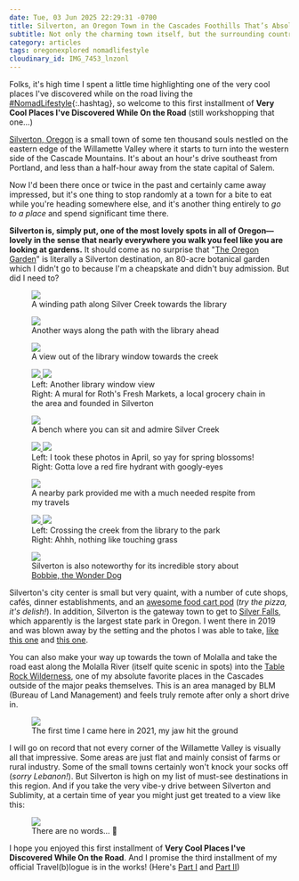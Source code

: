 ```yaml
---
date: Tue, 03 Jun 2025 22:29:31 -0700
title: Silverton, an Oregon Town in the Cascades Foothills That’s Absolutely Worth the Extra Mile
subtitle: Not only the charming town itself, but the surrounding countryside is truly sublime.
category: articles
tags: oregonexplored nomadlifestyle
cloudinary_id: IMG_7453_lnzonl
---
```


Folks, it's high time I spent a little time highlighting one of the very cool places I've discovered while on the road living the [#NomadLifestyle](/tag/nomadlifestyle){:.hashtag}, so welcome to this first installment of **Very Cool Places I've Discovered While On the Road** (still workshopping that one…)

[Silverton, Oregon](https://en.wikipedia.org/wiki/Silverton,_Oregon) is a small town of some ten thousand souls nestled on the eastern edge of the Willamette Valley where it starts to turn into the western side of the Cascade Mountains. It's about an hour's drive southeast from Portland, and less than a half-hour away from the state capital of Salem.

Now I'd been there once or twice in the past and certainly came away impressed, but it's one thing to stop randomly at a town for a bite to eat while you're heading somewhere else, and it's another thing entirely to _go to a place_ and spend significant time there.

**Silverton is, simply put, one of the most lovely spots in all of Oregon—lovely in the sense that nearly everywhere you walk you feel like you are looking at gardens.** It should come as no surprise that "[The Oregon Garden](https://oregongarden.org)" is literally a Silverton destination, an 80-acre botanical garden which I didn't go to because I'm a cheapskate and didn't buy admission. But did I need to?

<figure class="travelogue">
  <fig-images>
    <a href="{{ "IMG_7444.jpg" | travelogue_2025 }}" target="_blank">
      <img src="{{ "IMG_7444.jpg" | travelogue_2025 }}" loading="lazy" />
    </a>
  </fig-images>
  <figcaption>A winding path along Silver Creek towards the library</figcaption>
</figure>

<figure class="travelogue">
  <fig-images>
    <a href="{{ "IMG_8069.jpg" | travelogue_2025 }}" target="_blank">
      <img src="{{ "IMG_8069.jpg" | travelogue_2025 }}" loading="lazy" />
    </a>
  </fig-images>
  <figcaption>Another ways along the path with the library ahead</figcaption>
</figure>

<figure class="travelogue">
  <fig-images>
    <a href="{{ "IMG_7552.jpg" | travelogue_2025 }}" target="_blank">
      <img src="{{ "IMG_7552.jpg" | travelogue_2025 }}" loading="lazy" />
    </a>
  </fig-images>
  <figcaption>A view out of the library window towards the creek</figcaption>
</figure>

<figure class="travelogue">
  <fig-images>
    <a href="{{ "IMG_7557.jpg" | travelogue_2025 }}" target="_blank">
      <img src="{{ "IMG_7557.jpg" | travelogue_2025 }}" loading="lazy" />
    </a>
    <a href="{{ "IMG_7481.jpg" | travelogue_2025 }}" target="_blank">
      <img src="{{ "IMG_7481.jpg" | travelogue_2025 }}" loading="lazy" />
    </a>
  </fig-images>
  <figcaption>Left: Another library window view <br/>Right: A mural for Roth's Fresh Markets, a local grocery chain in the area and founded in Silverton</figcaption>
</figure>

<figure class="travelogue">
  <fig-images>
    <a href="{{ "IMG_7448.jpg" | travelogue_2025 }}" target="_blank">
      <img src="{{ "IMG_7448.jpg" | travelogue_2025 }}" loading="lazy" />
    </a>
  </fig-images>
  <figcaption>A bench where you can sit and admire Silver Creek</figcaption>
</figure>

<figure class="travelogue">
  <fig-images>
    <a href="{{ "IMG_7482.jpg" | travelogue_2025 }}" target="_blank">
      <img src="{{ "IMG_7482.jpg" | travelogue_2025 }}" loading="lazy" />
    </a>
    <a href="{{ "IMG_8070.jpg" | travelogue_2025 }}" target="_blank">
      <img src="{{ "IMG_8070.jpg" | travelogue_2025 }}" loading="lazy" />
    </a>
  </fig-images>
  <figcaption>Left: I took these photos in April, so yay for spring blossoms! <br/>Right: Gotta love a red fire hydrant with googly-eyes</figcaption>
</figure>

<figure class="travelogue">
  <fig-images>
    <a href="{{ "IMG_7436.jpg" | travelogue_2025 }}" target="_blank">
      <img src="{{ "IMG_7436.jpg" | travelogue_2025 }}" loading="lazy" />
    </a>
  </fig-images>
  <figcaption>A nearby park provided me with a much needed respite from my travels</figcaption>
</figure>

<figure class="travelogue">
  <fig-images>
    <a href="{{ "IMG_7443.jpg" | travelogue_2025 }}" target="_blank">
      <img src="{{ "IMG_7443.jpg" | travelogue_2025 }}" loading="lazy" />
    </a>
    <a href="{{ "IMG_7440.jpg" | travelogue_2025 }}" target="_blank">
      <img src="{{ "IMG_7440.jpg" | travelogue_2025 }}" loading="lazy" />
    </a>
  </fig-images>
  <figcaption>Left: Crossing the creek from the library to the park <br/>Right: Ahhh, nothing like touching grass</figcaption>
</figure>

<figure class="travelogue">
  <fig-images>
    <a href="{{ "IMG_7480.jpg" | travelogue_2025 }}" target="_blank">
      <img src="{{ "IMG_7480.jpg" | travelogue_2025 }}" loading="lazy" />
    </a>
  </fig-images>
  <figcaption>Silverton is also noteworthy for its incredible story about <a href="https://en.wikipedia.org/wiki/Bobbie_the_Wonder_Dog">Bobbie, the Wonder Dog</a></figcaption>
</figure>

Silverton's city center is small but very quaint, with a number of cute shops, cafés, dinner establishments, and an [awesome food cart pod](https://theden-silverton.com) (_try the pizza, it's delish!_). In addition, Silverton is the gateway town to get to [Silver Falls](https://visitsilverfalls.com), which apparently is the largest state park in Oregon. I went there in 2019 and was blown away by the setting and the photos I was able to take, [like this one](https://jaredwhite.com/pictures/20190903/1) and [this one](https://jaredwhite.com/pictures/20190906/1).

You can also make your way up towards the town of Molalla and take the road east along the Molalla River (itself quite scenic in spots) into the [Table Rock Wilderness](https://www.blm.gov/programs/national-conservation-lands/oregon-washington/table-rock-wilderness), one of my absolute favorite places in the Cascades outside of the major peaks themselves. This is an area managed by BLM (Bureau of Land Management) and feels truly remote after only a short drive in.

<figure class="travelogue">
  <fig-images>
    <a href="{{ "IMG_1370.jpg" | travelogue_2025 }}" target="_blank">
      <img src="{{ "IMG_1370.jpg" | travelogue_2025 }}" loading="lazy" />
    </a>
  </fig-images>
  <figcaption>The first time I came here in 2021, my jaw hit the ground</figcaption>
</figure>

I will go on record that not every corner of the Willamette Valley is visually all that impressive. Some areas are just flat and mainly consist of farms or rural industry. Some of the small towns certainly won't knock your socks off (_sorry Lebanon!_). But Silverton is high on my list of must-see destinations in this region. And if you take the very vibe-y drive between Silverton and Sublimity, at a certain time of year you might just get treated to a view like this:

<figure class="travelogue">
  <fig-images>
    <a href="https://pixelfed.social/p/essentiallife/823361870029083241" target="_blank">
      <img src="https://pxscdn.com/public/m/_v2/4580/208209554-471e9e/h2dtoWadLSG0/9WJSYk8VJNpapfC49ivd2BPTpx9Bxz4qPXLw6nIu.jpg" loading="lazy" />
    </a>
  </fig-images>
  <figcaption>There are no words… 🙌</figcaption>
</figure>

I hope you enjoyed this first installment of **Very Cool Places I've Discovered While On the Road**. And I promise the third installment of my official Travel(b)logue is in the works! (Here's [Part I](https://jaredwhite.com/articles/a-nomads-pnw-travelogue-part-i) and [Part II](https://jaredwhite.com/articles/a-nomads-pnw-travelogue-part-ii))

